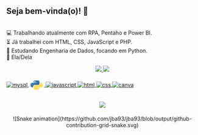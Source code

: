 ## Seja bem-vinda(o)! 🦄
<br>💻 Trabalhando atualmente com RPA, Pentaho e Power BI.
<br>⏳ Já trabalhei com HTML, CSS, JavaScript e PHP.
<br>🐍 Estudando Engenharia de Dados, focando em Python.
<br>👩 Ela/Dela
<div align="center">
  <a href="https://github.com/jba93">
  <img height="180em" src="https://github-readme-stats.vercel.app/api?username=jba93&show_icons=true&theme=panda&include_all_commits=true&count_private=true"/>
  <img height="180em" src="https://github-readme-stats.vercel.app/api/top-langs/?username=rafaballerini&layout=compact&langs_count=7&theme=panda"/>
</div>
<div style="display: inline_block"><br>        
  <img align="center" alt="mysql" height="30" width="40" src="https://cdn.jsdelivr.net/gh/devicons/devicon/icons/mysql/mysql-original.svg">
  <img align="center" alt="python" height="30" width="40" src="https://raw.githubusercontent.com/devicons/devicon/master/icons/python/python-original.svg">
  <img align="center" alt="javascript" height="30" width="40" src="https://cdn.jsdelivr.net/gh/devicons/devicon/icons/javascript/javascript-original.svg">
  <img align="center" alt="html" height="30" width="40" src="https://cdn.jsdelivr.net/gh/devicons/devicon/icons/html5/html5-original.svg">
  <img align="center" alt="css" height="30" width="40" src="https://cdn.jsdelivr.net/gh/devicons/devicon/icons/css3/css3-original.svg">  
  <img align="center" alt="canva" height="30" width="40" src="https://cdn.jsdelivr.net/gh/devicons/devicon/icons/canva/canva-original.svg">  
</div>
  
  
  ##
<div align="center">
    <a href="https://www.linkedin.com/in/juliana-arvani/" target="_blank"><img src="https://img.shields.io/badge/-LinkedIn-%230077B5?style=for-the-badge&logo=linkedin&logoColor=white" target="_blank"></a>
</div>
<br>
<div align="center">
  ![Snake animation](https://github.com/jba93/jba93/blob/output/github-contribution-grid-snake.svg)
</div>
